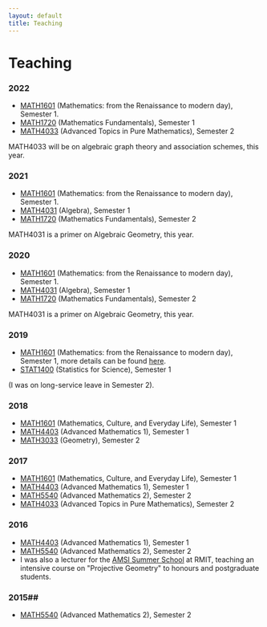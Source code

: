 ```yaml
---
layout: default
title: Teaching
---
```


# Teaching

### 2022 ###

- [MATH1601](http://handbooks.uwa.edu.au/unitdetails?code=MATH1601) (Mathematics: from the Renaissance to modern day), Semester 1.
- [MATH1720](http://handbooks.uwa.edu.au/unitdetails?code=MATH1720) (Mathematics Fundamentals), Semester 1
- [MATH4033](http://handbooks.uwa.edu.au/unitdetails?code=MATH4033)  (Advanced Topics in Pure Mathematics), Semester 2

MATH4033 will be on algebraic graph theory and association schemes, this year.

### 2021 ###

- [MATH1601](http://handbooks.uwa.edu.au/unitdetails?code=MATH1601) (Mathematics: from the Renaissance to modern day), Semester 1.
- [MATH4031](http://handbooks.uwa.edu.au/unitdetails?code=MATH4031) (Algebra), Semester 1
- [MATH1720](http://handbooks.uwa.edu.au/unitdetails?code=MATH1720) (Mathematics Fundamentals), Semester 2

MATH4031 is a primer on Algebraic Geometry, this year.
### 2020 ###

- [MATH1601](http://handbooks.uwa.edu.au/unitdetails?code=MATH1601) (Mathematics: from the Renaissance to modern day), Semester 1.
- [MATH4031](http://handbooks.uwa.edu.au/unitdetails?code=MATH4031) (Algebra), Semester 1
- [MATH1720](http://handbooks.uwa.edu.au/unitdetails?code=MATH1720) (Mathematics Fundamentals), Semester 2

MATH4031 is a primer on Algebraic Geometry, this year.

### 2019 ###

- [MATH1601](http://handbooks.uwa.edu.au/unitdetails?code=MATH1601) (Mathematics: from the Renaissance to modern day), Semester 1, more details can be found [here](http://school.maths.uwa.edu.au/~bamberg/MATH1601.html).
- [STAT1400](http://handbooks.uwa.edu.au/unitdetails?code=MATH3033) (Statistics for Science), Semester 1

(I was on long-service leave in Semester 2).

### 2018 ###

- [MATH1601](http://handbooks.uwa.edu.au/unitdetails?code=MATH1601) (Mathematics, Culture, and Everyday Life), Semester 1
- [MATH4403](http://handbooks.uwa.edu.au/unitdetails?code=MATH4403)  (Advanced Mathematics 1), Semester 1
- [MATH3033](http://handbooks.uwa.edu.au/unitdetails?code=MATH5540)  (Geometry), Semester 2

### 2017 ###

- [MATH1601](http://handbooks.uwa.edu.au/unitdetails?code=MATH1601) (Mathematics, Culture, and Everyday Life), Semester 1
- [MATH4403](http://handbooks.uwa.edu.au/unitdetails?code=MATH4403)  (Advanced Mathematics 1), Semester 1
- [MATH5540](http://handbooks.uwa.edu.au/unitdetails?code=MATH5540)  (Advanced Mathematics 2), Semester 2
- [MATH4033](http://handbooks.uwa.edu.au/unitdetails?code=MATH4033)  (Advanced Topics in Pure Mathematics), Semester 2

### 2016 ###

- [MATH4403](http://handbooks.uwa.edu.au/unitdetails?code=MATH4403)  (Advanced Mathematics 1), Semester 1
- [MATH5540](http://handbooks.uwa.edu.au/unitdetails?code=MATH5540)  (Advanced Mathematics 2), Semester 2
- I was also a lecturer for the [AMSI Summer School](http://ss.amsi.org.au/tag/summer-school-2016) at RMIT, teaching an intensive course on "Projective Geometry" to honours and postgraduate students.

### 2015##

- [MATH5540](http://handbooks.uwa.edu.au/unitdetails?code=MATH5540)  (Advanced Mathematics 2), Semester 2
